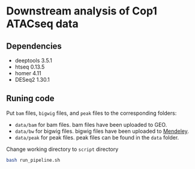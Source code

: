 # Downstream analysis of Cop1 ATACseq data

## Dependencies 

- deeptools 3.5.1
- htseq 0.13.5
- homer 4.11
- DESeq2 1.30.1

## Runing code
Put `bam` files, `bigwig` files, and `peak` files to the corresponding folders:

- `data/bam` for bam files. bam files have been uploaded to GEO.
- `data/bw` for bigwig files. bigwig files have been uploaded to <a href="https://data.mendeley.com/datasets/y4zpyjgjbj/draft?a=36b1f8d9-8fdc-4464-9e87-6fcfa7d4d98f">Mendeley</a>.
- `data/peak` for peak files. peak files can be found in the `data` folder.

Change working directory to `script` directory

``` bash
bash run_pipeline.sh
``` 


